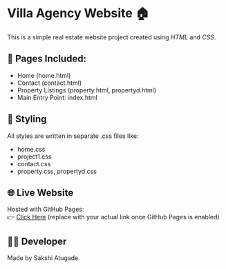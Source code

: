 # Villa Agency Website 🏠

This is a simple real estate website project created using *HTML* and *CSS*.

## 📁 Pages Included:
- Home (home.html)
- Contact (contact.html)
- Property Listings (property.html, propertyd.html)
- Main Entry Point: index.html

## 🎨 Styling
All styles are written in separate .css files like:
- home.css
- project1.css
- contact.css
- property.css, propertyd.css

## 🌐 Live Website
Hosted with GitHub Pages:  
👉 [Click Here]() (replace with your actual link once GitHub Pages is enabled)

## 👩‍💻 Developer
Made by Sakshi Atugade.
